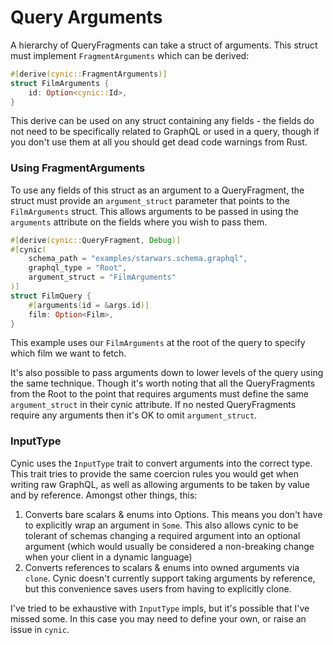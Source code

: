 # Query Arguments

A hierarchy of QueryFragments can take a struct of arguments. This struct must
implement `FragmentArguments` which can be derived:

```rust
#[derive(cynic::FragmentArguments)]
struct FilmArguments {
    id: Option<cynic::Id>,
}
```

This derive can be used on any struct containing any fields - the fields do not
need to be specifically related to GraphQL or used in a query, though if you
don't use them at all you should get dead code warnings from Rust.

### Using FragmentArguments

To use any fields of this struct as an argument to a QueryFragment, the struct
must provide an `argument_struct` parameter that points to the `FilmArguments`
struct. This allows arguments to be passed in using the `arguments`
attribute on the fields where you wish to pass them.

```rust
#[derive(cynic::QueryFragment, Debug)]
#[cynic(
    schema_path = "examples/starwars.schema.graphql",
    graphql_type = "Root",
    argument_struct = "FilmArguments"
)]
struct FilmQuery {
    #[arguments(id = &args.id)]
    film: Option<Film>,
}
```

This example uses our `FilmArguments` at the root of the query to specify which
film we want to fetch.

It's also possible to pass arguments down to lower levels of the query using
the same technique. Though it's worth noting that all the QueryFragments from
the Root to the point that requires arguments must define the same
`argument_struct` in their cynic attribute. If no nested QueryFragments
require any arguments then it's OK to omit `argument_struct`.

### InputType

Cynic uses the `InputType` trait to convert arguments into the correct type.
This trait tries to provide the same coercion rules you would get when writing
raw GraphQL, as well as allowing arguments to be taken by value and by
reference. Amongst other things, this:

1. Converts bare scalars & enums into Options. This means you don't have to
   explicitly wrap an argument in `Some`. This also allows cynic to be tolerant
   of schemas changing a required argument into an optional argument (which
   would usually be considered a non-breaking change when your client in a
   dynamic language)
2. Converts references to scalars & enums into owned arguments via `clone`.
   Cynic doesn't currently support taking arguments by reference, but this
   convenience saves users from having to explicitly clone.

I've tried to be exhaustive with `InputType` impls, but it's possible that I've
missed some. In this case you may need to define your own, or raise an issue
in `cynic`.
